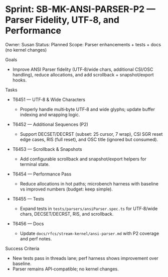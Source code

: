 # Sprint: SB-MK-ANSI-PARSER-P2 — Parser Fidelity, UTF‑8, and Performance

Owner: Susan
Status: Planned
Scope: Parser enhancements + tests + docs (no kernel changes)

Goals
- Improve ANSI Parser fidelity (UTF‑8/wide chars, additional CSI/OSC handling), reduce allocations, and add scrollback + snapshot/export hooks.

Tasks
- T6451 — UTF‑8 & Wide Characters
  - Properly handle multi‑byte UTF‑8 and wide glyphs; update buffer indexing and wrapping logic.

- T6452 — Additional Sequences (P2)
  - Support DECSET/DECRST (subset: 25 cursor, 7 wrap), CSI SGR reset edge cases, RIS (full reset), and OSC title (ignored but consumed).

- T6453 — Scrollback & Snapshots
  - Add configurable scrollback and snapshot/export helpers for terminal state.

- T6454 — Performance Pass
  - Reduce allocations in hot paths; microbench harness with baseline vs improved numbers (budget: keep simple).

- T6455 — Tests
  - Expand tests in `tests/parsers/ansiParser.spec.ts` for UTF‑8/wide chars, DECSET/DECRST, RIS, and scrollback.

- T6456 — Docs
  - Update `docs/rfcs/stream-kernel/ansi-parser.md` with P2 coverage and perf notes.

Success Criteria
- New tests pass in threads lane; perf harness shows improvement over baseline.
- Parser remains API‑compatible; no kernel changes.

